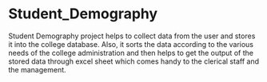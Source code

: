 # Student_Demography
Student Demography project helps to collect data from the user and stores  it into the college database. Also, it sorts the data according to the various needs of the college administration and then helps to get the output of the stored data through excel sheet which comes handy to the clerical staff and the management. 
